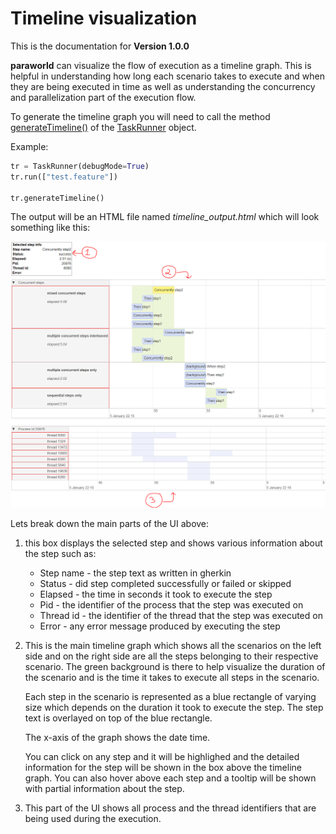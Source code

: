 # Timeline visualization

This is the documentation for **Version 1.0.0**

**paraworld** can visualize the flow of execution as a timeline graph. This is helpful in understanding how long each scenario takes to execute and when they are being executed in time as well as understanding the concurrency and parallelization part of the execution flow.

To generate the timeline graph you will need to call the method [generateTimeline()](api.md#generatetimeline) of the [TaskRunner](api.md#class-taskrunner) object.

Example:

```python
tr = TaskRunner(debugMode=True)
tr.run(["test.feature"])

tr.generateTimeline()
```

The output will be an HTML file named *timeline_output.html* which will look something like this:

![](../images/timeline-output.png)

Lets break down the main parts of the UI above:

1) this box displays the selected step and shows various information about the step such as:

    - Step name - the step text as written in gherkin
    - Status - did step completed successfully or failed or skipped
    - Elapsed - the time in seconds it took to execute the step
    - Pid - the identifier of the process that the step was executed on
    - Thread id - the identifier of the thread that the step was executed on
    - Error - any error message produced by executing the step

2) This is the main timeline graph which shows all the scenarios on the left side and on the right side are all the steps belonging to their respective scenario. The green background is there to help visualize the duration of the scenario and is the time it takes to execute all steps in the scenario.

    Each step in the scenario is represented as a blue rectangle of varying size which depends on the duration it took to execute the step. The step text is overlayed on top of the blue rectangle.

    The x-axis of the graph shows the date time.

    You can click on any step and it will be highlighed and the detailed information for the step will be shown in the box above the timeline graph. You can also hover above each step and a tooltip will be shown with partial information about the step.

3) This part of the UI shows all process and the thread identifiers that are being used during the execution.